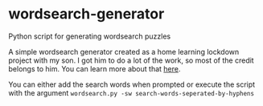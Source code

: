 # wordsearch-generator
Python script for generating wordsearch puzzles

A simple wordsearch generator created as a home learning lockdown project with my son. I got him to do a lot of the work, so most of the credit belongs to him. You can learn more about that [here](https://mallaichte.live/projects/2022/03/31/wordsearch.html).

You can either add the search words when prompted or execute the script with the argument `wordsearch.py -sw search-words-seperated-by-hyphens`
